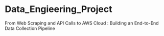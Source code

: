 # Data_Engieering_Project
From Web Scraping and API Calls to AWS Cloud : Building an End-to-End Data Collection Pipeline
